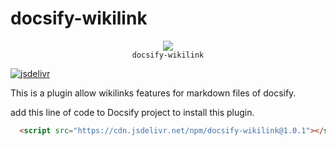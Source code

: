 # docsify-wikilink

<p align="center">
  <img src="https://docsify.js.org/_media/icon.svg" />
  <br />
  <code>docsify-wikilink</code>
</p>

[![jsdelivr](https://data.jsdelivr.com/v1/package/npm/docsify-wikilink/badge)](https://www.jsdelivr.com/package/npm/docsify-wikilink)

This is a plugin allow wikilinks features for markdown files of docsify.

add this line of code to Docsify project to install this plugin.
```html
  <script src="https://cdn.jsdelivr.net/npm/docsify-wikilink@1.0.1"></script>
```